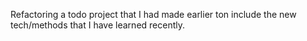 Refactoring a todo project that I had made earlier ton include the new tech/methods that I have learned recently.